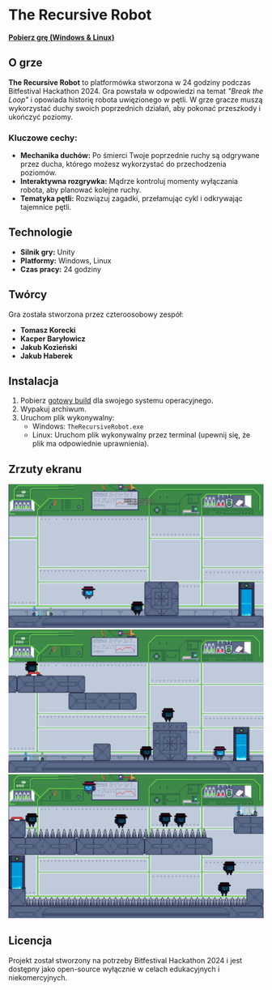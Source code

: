 # The Recursive Robot

[**Pobierz grę (Windows & Linux)**](https://polslpl-my.sharepoint.com/:f:/g/personal/kb305480_student_polsl_pl/EvZODStVKHlPg3LFsuC8b9MBnT6zq7oXTsfkqK2Wftz8WA?e=u3ze2s)

## O grze
**The Recursive Robot** to platformówka stworzona w 24 godziny podczas Bitfestival Hackathon 2024. Gra powstała w odpowiedzi na temat *"Break the Loop"* i opowiada historię robota uwięzionego w pętli. W grze gracze muszą wykorzystać duchy swoich poprzednich działań, aby pokonać przeszkody i ukończyć poziomy.

### Kluczowe cechy:
- **Mechanika duchów:** Po śmierci Twoje poprzednie ruchy są odgrywane przez ducha, którego możesz wykorzystać do przechodzenia poziomów.
- **Interaktywna rozgrywka:** Mądrze kontroluj momenty wyłączania robota, aby planować kolejne ruchy.
- **Tematyka pętli:** Rozwiązuj zagadki, przełamując cykl i odkrywając tajemnice pętli.

## Technologie
- **Silnik gry:** Unity
- **Platformy:** Windows, Linux
- **Czas pracy:** 24 godziny

## Twórcy
Gra została stworzona przez czteroosobowy zespół:
- **Tomasz Korecki**
- **Kacper Baryłowicz**    
- **Jakub Kozieński**  
- **Jakub Haberek**  

## Instalacja
1. Pobierz [gotowy build](https://polslpl-my.sharepoint.com/:f:/g/personal/kb305480_student_polsl_pl/EvZODStVKHlPg3LFsuC8b9MBnT6zq7oXTsfkqK2Wftz8WA?e=u3ze2s) dla swojego systemu operacyjnego.
2. Wypakuj archiwum.
3. Uruchom plik wykonywalny:
   - Windows: `TheRecursiveRobot.exe`
   - Linux: Uruchom plik wykonywalny przez terminal (upewnij się, że plik ma odpowiednie uprawnienia).

## Zrzuty ekranu
![przykładowy poziom](screenshots/Screenshot1.png)
![przykładowy poziom](screenshots/Screenshot3.png)
![przykładowy poziom](screenshots/Screenshot2.png)
## Licencja
Projekt został stworzony na potrzeby Bitfestival Hackathon 2024 i jest dostępny jako open-source wyłącznie w celach edukacyjnych i niekomercyjnych.
